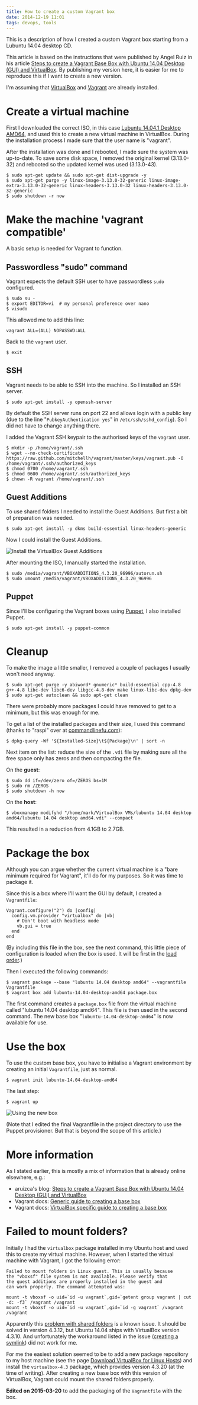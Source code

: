 ```yaml
---
title: How to create a custom Vagrant box
date: 2014-12-19 11:01
tags: devops, tools
---
```


This is a description of how I created a custom Vagrant box starting
from a Lubuntu 14.04 desktop CD.

This article is based on the instructions that were published by Angel
Ruiz in his article
[Steps to create a Vagrant Base Box with Ubuntu 14.04 Desktop (GUI) and VirtualBox](http://aruizca.com/steps-to-create-a-vagrant-base-box-with-ubuntu-14-04-desktop-gui-and-virtualbox/).
By publishing my version here, it is easier for me to reproduce this
if I want to create a new version.

I'm assuming that [VirtualBox](https://www.virtualbox.org/) and
[Vagrant](https://www.vagrantup.com/) are already installed.


# Create a virtual machine

First I downloaded the correct ISO, in this case
[Lubuntu 14.04.1 Desktop AMD64](http://cdimage.ubuntu.com/lubuntu/releases/14.04.1/release/lubuntu-14.04.1-desktop-amd64.iso),
and used this to create a new virtual machine in VirtualBox. During
the installation process I made sure that the user name is "vagrant".

After the installation was done and I rebooted, I made sure the system
was up-to-date. To save some disk space, I removed the original kernel
(3.13.0-32) and rebooted so the updated kernel was used (3.13.0-43).

    $ sudo apt-get update && sudo apt-get dist-upgrade -y
    $ sudo apt-get purge -y linux-image-3.13.0-32-generic linux-image-extra-3.13.0-32-generic linux-headers-3.13.0-32 linux-headers-3.13.0-32-generic
    $ sudo shutdown -r now


# Make the machine 'vagrant compatible'

A basic setup is needed for Vagrant to function.

## Passwordless "sudo" command

Vagrant expects the default SSH user to have passwordless `sudo`
configured.

    $ sudo su -
    $ export EDITOR=vi  # my personal preference over nano
    $ visudo

This allowed me to add this line:

    vagrant ALL=(ALL) NOPASSWD:ALL

Back to the `vagrant` user.

    $ exit

## SSH

Vagrant needs to be able to SSH into the machine. So I installed an
SSH server.

    $ sudo apt-get install -y openssh-server

By default the SSH server runs on port 22 and allows login with a
public key (due to the line "`PubkeyAuthentication yes`" in
`/etc/ssh/sshd_config`). So I did not have to change anything there.

I added the Vagrant SSH keypair to the authorised keys of the `vagrant` user.

    $ mkdir -p /home/vagrant/.ssh
    $ wget --no-check-certificate https://raw.github.com/mitchellh/vagrant/master/keys/vagrant.pub -O /home/vagrant/.ssh/authorized_keys
    $ chmod 0700 /home/vagrant/.ssh
    $ chmod 0600 /home/vagrant/.ssh/authorized_keys
    $ chown -R vagrant /home/vagrant/.ssh

## Guest Additions

To use shared folders I needed to install the Guest Additions. But
first a bit of preparation was needed.

    $ sudo apt-get install -y dkms build-essential linux-headers-generic

Now I could install the Guest Additions.

![Install the VirtualBox Guest Additions](/images/virtualbox-install-guest-additions.png)

After mounting the ISO, I manually started the installation.

    $ sudo /media/vagrant/VBOXADDITIONS_4.3.20_96996/autorun.sh
    $ sudo umount /media/vagrant/VBOXADDITIONS_4.3.20_96996

## Puppet

Since I'll be configuring the Vagrant boxes using
[Puppet](http://puppetlabs.com/), I also installed Puppet.

    $ sudo apt-get install -y puppet-common


# Cleanup

To make the image a little smaller, I removed a couple of packages I
usually won't need anyway.

    $ sudo apt-get purge -y abiword* gnumeric* build-essential cpp-4.8 g++-4.8 libc-dev libc6-dev libgcc-4.8-dev make linux-libc-dev dpkg-dev
    $ sudo apt-get autoclean && sudo apt-get clean

There were probably more packages I could have removed to get to a
minimum, but this was enough for me.

To get a list of the installed packages and their size, I used this
command (thanks to "raspi" over at
[commandlinefu.com](http://www.commandlinefu.com/commands/view/3890/list-installed-deb-packages-by-size)):

    $ dpkg-query -Wf '${Installed-Size}\t${Package}\n' | sort -n

Next item on the list: reduce the size of the `.vdi` file by making sure
all the free space only has zeros and then compacting the file.

On the **guest**:

    $ sudo dd if=/dev/zero of=/ZEROS bs=1M
    $ sudo rm /ZEROS
    $ sudo shutdown -h now

On the **host**:

    $ vboxmanage modifyhd "/home/mark/VirtualBox VMs/lubuntu 14.04 desktop amd64/lubuntu 14.04 desktop amd64.vdi" --compact

This resulted in a reduction from 4.1GB to 2.7GB.


# Package the box

Although you can argue whether the current virtual machine is a "bare
minimum required for Vagrant", it'll do for my purposes. So it was time
to package it.

Since this is a box where I'll want the GUI by default, I created a
`Vagrantfile`:

    Vagrant.configure("2") do |config|
      config.vm.provider "virtualbox" do |vb|
        # Don't boot with headless mode
        vb.gui = true
      end
    end

(By including this file in the box, see the next command, this little
piece of configuration is loaded when the box is used. It will be
first in the
[load order](http://docs.vagrantup.com/v2/vagrantfile/#load-order).)

Then I executed the following commands:

    $ vagrant package --base "lubuntu 14.04 desktop amd64" --vagrantfile Vagrantfile
    $ vagrant box add lubuntu-14.04-desktop-amd64 package.box

The first command creates a `package.box` file from the virtual
machine called "lubuntu 14.04 desktop amd64". This file is then used
in the second command. The new base box
"`lubuntu-14.04-desktop-amd64`" is now available for use.


# Use the box

To use the custom base box, you have to initialise a Vagrant
environment by creating an initial `Vagrantfile`, just as normal.

    $ vagrant init lubuntu-14.04-desktop-amd64

The last step:

    $ vagrant up


![Using the new box](/images/vagrant-use-new-box.png)

(Note that I edited the final Vagrantfile in the project directory to
use the Puppet provisioner. But that is beyond the scope of this
article.)


# More information

As I stated earlier, this is mostly a mix of information that is
already online elsewhere, e.g.:

- aruizca's blog: [Steps to create a Vagrant Base Box with Ubuntu 14.04 Desktop (GUI) and VirtualBox](http://aruizca.com/steps-to-create-a-vagrant-base-box-with-ubuntu-14-04-desktop-gui-and-virtualbox/)
- Vagrant docs: [Generic guide to creating a base box](https://docs.vagrantup.com/v2/boxes/base.html)
- Vagrant docs: [VirtualBox specific guide to creating a base box](https://docs.vagrantup.com/v2/virtualbox/boxes.html)


# Failed to mount folders?

Initially I had the `virtualbox` package installed in my Ubuntu host
and used this to create my virtual machine. However, when I started
the virtual machine with Vagrant, I got the following error:

    Failed to mount folders in Linux guest. This is usually because
    the "vboxsf" file system is not available. Please verify that
    the guest additions are properly installed in the guest and
    can work properly. The command attempted was:

    mount -t vboxsf -o uid=`id -u vagrant`,gid=`getent group vagrant | cut -d: -f3` /vagrant /vagrant
    mount -t vboxsf -o uid=`id -u vagrant`,gid=`id -g vagrant` /vagrant /vagrant

Apparently this
[problem with shared folders](https://www.virtualbox.org/ticket/12879)
is a known issue. It should be solved in version 4.3.12, but
Ubuntu 14.04 ships with VirtualBox version 4.3.10.  And unfortunately
the workaround listed in the issue
([creating a symlink](https://www.virtualbox.org/ticket/12879#comment:2))
did not work for me.

For me the easiest solution seemed to be to add a new package
repository to my host machine (see the page
[Download VirtualBox for Linux Hosts](https://www.virtualbox.org/wiki/Linux_Downloads#Debian-basedLinuxdistributions))
and install the `virtualbox-4.3` package, which provides version
4.3.20 (at the time of writing). After creating a new base box with
this version of VirtualBox, Vagrant could mount the shared folders
properly.

**Edited on 2015-03-20** to add the packaging of the `Vagrantfile`
  with the box.
